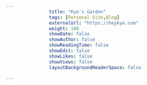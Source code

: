 ---
                title: "Kyo's Garden"
                tags: [Personal Site,Blog]
                externalUrl: "https://heykyo.com"
                weight: 100
                showDate: false
                showAuthor: false
                showReadingTime: false
                showEdit: false
                showLikes: false
                showViews: false
                layoutBackgroundHeaderSpace: false
                ---
